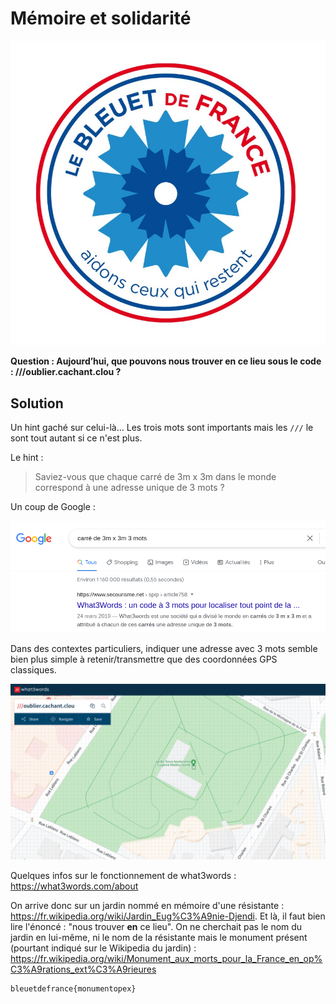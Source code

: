 # Mémoire et solidarité

![3.3.jpg](img/3.3.jpg) 

**Question : Aujourd’hui, que pouvons nous trouver en ce lieu sous le code : ///oublier.cachant.clou ?**

## Solution

Un hint gaché sur celui-là... Les trois mots sont importants mais les `///` le sont tout autant si ce n'est plus.

Le hint : 

> Saviez-vous que chaque carré de 3m x 3m dans le monde correspond à une adresse unique de 3 mots ?

Un coup de Google :

![image-20220507214840388](img/image-20220507214840388.png)

Dans des contextes particuliers, indiquer une adresse avec 3 mots semble bien plus simple à retenir/transmettre que des coordonnées GPS classiques.

![image-20220507215023082](img/image-20220507215023082.png)

Quelques infos sur le fonctionnement de what3words : https://what3words.com/about

On arrive donc sur un jardin nommé en mémoire d'une résistante : https://fr.wikipedia.org/wiki/Jardin_Eug%C3%A9nie-Djendi. Et là, il faut bien lire l'énoncé : "nous trouver **en** ce lieu". On ne cherchait pas le nom du jardin en lui-même, ni le nom de la résistante mais le monument présent (pourtant indiqué sur le Wikipedia du jardin) : https://fr.wikipedia.org/wiki/Monument_aux_morts_pour_la_France_en_op%C3%A9rations_ext%C3%A9rieures

```
bleuetdefrance{monumentopex}
```



